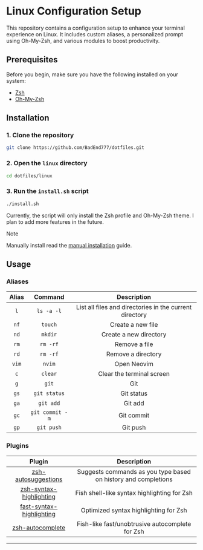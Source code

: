 # Linux Configuration Setup

This repository contains a configuration setup to enhance your terminal experience on Linux. It includes custom aliases, a personalized prompt using Oh-My-Zsh, and various modules to boost productivity.

## Prerequisites

Before you begin, make sure you have the following installed on your system:

- [Zsh](https://www.zsh.org/)
- [Oh-My-Zsh](https://ohmyz.sh/)

## Installation

### 1. Clone the repository

```bash
git clone https://github.com/BadEnd777/dotfiles.git
```

### 2. Open the `linux` directory

```bash
cd dotfiles/linux
```

### 3. Run the `install.sh` script

```bash
./install.sh
```

Currently, the script will only install the Zsh profile and Oh-My-Zsh theme. I plan to add more features in the future.

> [!NOTE]
> Manually install read the [manual installation](./MANUAL_INSTALLATION.md) guide.

## Usage

### Aliases

| Alias | Command | Description |
| :---: | :---: | :---: |
| `l` | `ls -a -l` | List all files and directories in the current directory |
| `nf` | `touch` | Create a new file |
| `nd` | `mkdir` | Create a new directory |
| `rm` | `rm -rf` | Remove a file |
| `rd` | `rm -rf` | Remove a directory |
| `vim` | `nvim` | Open Neovim |
| `c` | `clear` | Clear the terminal screen |
| `g` | `git` | Git |
| `gs` | `git status` | Git status |
| `ga` | `git add` | Git add |
| `gc` | `git commit -m` | Git commit |
| `gp` | `git push` | Git push |

### Plugins

| Plugin | Description |
| :---: | :---: |
| [zsh-autosuggestions](https://github.com/zsh-users/zsh-autosuggestions) | Suggests commands as you type based on history and completions |
| [zsh-syntax-highlighting](https://github.com/zsh-users/zsh-syntax-highlighting) | Fish shell-like syntax highlighting for Zsh |
| [fast-syntax-highlighting](https://github.com/zdharma/fast-syntax-highlighting) | Optimized syntax highlighting for Zsh |
| [zsh-autocomplete](https://github.com/marlonrichert/zsh-autocomplete) | Fish-like fast/unobtrusive autocomplete for Zsh |

---